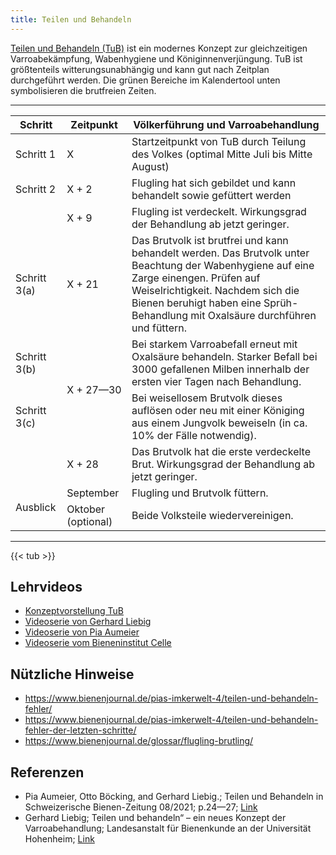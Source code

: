 ```yaml
---
title: Teilen und Behandeln
---
```


[Teilen und Behandeln (TuB)](https://www.laves.niedersachsen.de/startseite/tiere/bienenkunde/informationsmaterial/varroa-bekampfungskonzept-teilen-und-behandeln-234443.html) ist ein modernes Konzept zur gleichzeitigen Varroabekämpfung, Wabenhygiene und Königinnenverjüngung.
TuB ist größtenteils witterungsunabhängig und kann gut nach Zeitplan durchgeführt werden.
Die grünen Bereiche im Kalendertool unten symbolisieren die brutfreien Zeiten.

---
<table>
    <thead>
        <tr>
            <th>Schritt</th>
            <th>Zeitpunkt</th>
            <th>Völkerführung und Varroabehandlung</th>
        </tr>
    </thead>
    <tbody>
        <tr>
            <td>Schritt 1</td>
            <td>X</td>
            <td>Startzeitpunkt von TuB durch Teilung des Volkes (optimal Mitte Juli bis Mitte August)</td>
        </tr>
        <tr>
            <td>Schritt 2</td>
            <td>X + 2</td>
            <td>Flugling hat sich gebildet und kann behandelt sowie gefüttert werden</td>
        </tr>
        <tr>
            <td></td>
            <td>X + 9</td>
            <td>Flugling ist verdeckelt. Wirkungsgrad der Behandlung ab jetzt geringer.</td>
        </tr>
        <tr>
            <td>Schritt 3(a)</td>
            <td>X + 21</td>
            <td>Das Brutvolk ist brutfrei und kann behandelt werden. Das Brutvolk unter Beachtung der Wabenhygiene auf eine Zarge einengen. Prüfen auf Weiselrichtigkeit. Nachdem sich die Bienen beruhigt haben eine Sprüh-Behandlung mit Oxalsäure durchführen und füttern.</td>
        </tr>
        <tr>
            <td>Schritt 3(b)</td>
            <td rowspan="2">X + 27—30</td>
            <td>Bei starkem Varroabefall erneut mit Oxalsäure behandeln. Starker Befall bei 3000 gefallenen Milben innerhalb der ersten vier Tagen nach Behandlung.</td>
        </tr>
        <tr>
            <td>Schritt 3(c)</td>
            <td>Bei weisellosem Brutvolk dieses auflösen oder neu mit einer Königing aus einem Jungvolk beweiseln (in ca. 10% der Fälle notwendig).</td>
        </tr>
        <tr>
            <td></td>
            <td>X + 28</td>
            <td>Das Brutvolk hat die erste verdeckelte Brut. Wirkungsgrad der Behandlung ab jetzt geringer.</td>
        </tr>
        <tr>
            <td rowspan="2">Ausblick</td>
            <td>September</td>
            <td>Flugling und Brutvolk füttern.</td>
        </tr>
        <tr>
            <td>Oktober (optional)</td>
            <td>Beide Volksteile wiedervereinigen.</td>
        </tr>
    </tbody>
</table>

---

{{< tub >}}

## Lehrvideos

* [Konzeptvorstellung TuB](https://www.youtube.com/watch?v=Qa2t2GCBqVw)
* [Videoserie von Gerhard Liebig](https://www.youtube.com/watch?v=LnlxzgPWRoo&list=PLi1yvVwwMH4NPHr4Afg6QcU5FVlozfSqb)
* [Videoserie von Pia Aumeier](https://www.youtube.com/watch?v=JDWpynwG8Do&list=PL1erWujjbQVKaJ-D3z1pPOU7V0D2UdsMG)
* [Videoserie vom Bieneninstitut Celle](https://www.youtube.com/watch?v=7zpV4eZLzm0)

## Nützliche Hinweise

* https://www.bienenjournal.de/pias-imkerwelt-4/teilen-und-behandeln-fehler/
* https://www.bienenjournal.de/pias-imkerwelt-4/teilen-und-behandeln-fehler-der-letzten-schritte/
* https://www.bienenjournal.de/glossar/flugling-brutling/

## Referenzen

* Pia Aumeier, Otto Böcking, and Gerhard Liebig.; Teilen und Behandeln in Schweizerische Bienen-Zeitung 08/2021; p.24—27; [Link](https://www.dropbox.com/scl/fo/3yad1g7m9lavdxl9b1nnv/AOM87lRrdKVNsFpks3W-gVM/AKTUELLES/Pr%C3%A4vention%20Varroose?dl=0&preview=8_DieBlaue_TuB.pdf&rlkey=muaguh1h34t6mtl9vuttixzn7&subfolder_nav_tracking=1)
* Gerhard Liebig; Teilen und behandeln“ – ein neues Konzept der Varroabehandlung; Landesanstalt für Bienenkunde an der Universität Hohenheim; [Link](/poster_tub.pdf)
